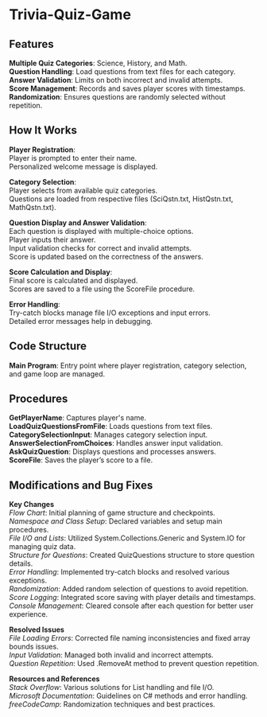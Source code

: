 # Trivia-Quiz-Game

## Features 

**Multiple Quiz Categories**: Science, History, and Math.
<br>
**Question Handling**: Load questions from text files for each category.
<br>
**Answer Validation**: Limits on both incorrect and invalid attempts.
<br>
**Score Management**: Records and saves player scores with timestamps.
<br>
**Randomization**: Ensures questions are randomly selected without repetition.

## How It Works

**Player Registration**:
<br>
Player is prompted to enter their name.
<br>
Personalized welcome message is displayed.

**Category Selection**:
<br>
Player selects from available quiz categories.
<br>
Questions are loaded from respective files (SciQstn.txt, HistQstn.txt, MathQstn.txt).

**Question Display and Answer Validation**:
<br>
Each question is displayed with multiple-choice options.
<br>
Player inputs their answer.
<br>
Input validation checks for correct and invalid attempts.
<br>
Score is updated based on the correctness of the answers.

**Score Calculation and Display**:
<br>
Final score is calculated and displayed.
<br>
Scores are saved to a file using the ScoreFile procedure.

**Error Handling**:
<br>
Try-catch blocks manage file I/O exceptions and input errors.
<br>
Detailed error messages help in debugging.

## Code Structure

**Main Program**: Entry point where player registration, category selection, and game loop are managed.

## Procedures

**GetPlayerName**: Captures player's name.
<br>
**LoadQuizQuestionsFromFile**: Loads questions from text files.
<br>
**CategorySelectionInput**: Manages category selection input.
<br>
**AnswerSelectionFromChoices**: Handles answer input validation.
<br>
**AskQuizQuestion**: Displays questions and processes answers.
<br>
**ScoreFile**: Saves the player’s score to a file.

## Modifications and Bug Fixes

**Key Changes**
<br>
*Flow Chart*: Initial planning of game structure and checkpoints.
<br>
*Namespace and Class Setup*: Declared variables and setup main procedures.
<br>
*File I/O and Lists*: Utilized System.Collections.Generic and System.IO for managing quiz data.
<br>
*Structure for Questions*: Created QuizQuestions structure to store question details.
<br>
*Error Handling*: Implemented try-catch blocks and resolved various exceptions.
<br>
*Randomization*: Added random selection of questions to avoid repetition.
<br>
*Score Logging*: Integrated score saving with player details and timestamps.
<br>
*Console Management*: Cleared console after each question for better user experience.

**Resolved Issues**
<br>
*File Loading Errors*: Corrected file naming inconsistencies and fixed array bounds issues.
<br>
*Input Validation*: Managed both invalid and incorrect attempts.
<br>
*Question Repetition*: Used .RemoveAt method to prevent question repetition.

**Resources and References**
<br>
*Stack Overflow*: Various solutions for List handling and file I/O.
<br>
*Microsoft Documentation*: Guidelines on C# methods and error handling.
<br>
*freeCodeCamp*: Randomization techniques and best practices.
